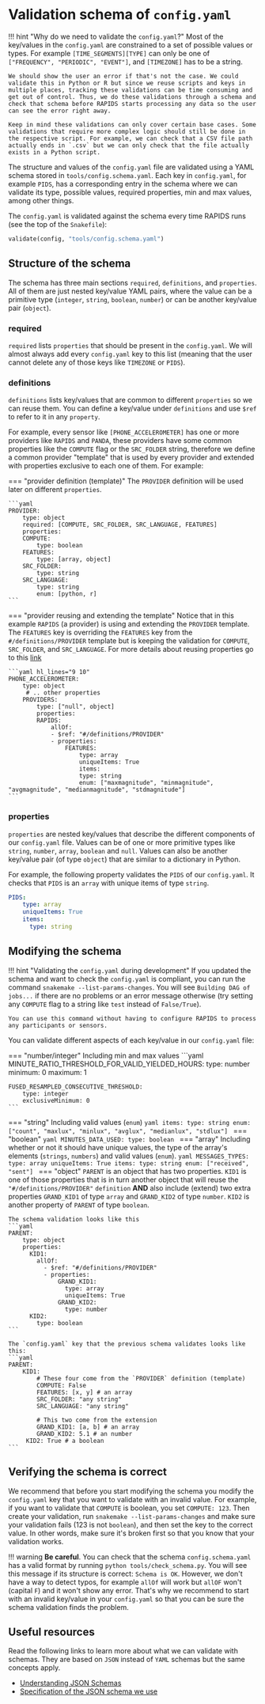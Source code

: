 # Validation schema of `config.yaml`

!!! hint "Why do we need to validate the `config.yaml`?"
    Most of the key/values in the `config.yaml` are constrained to a set of possible values or types. For example `[TIME_SEGMENTS][TYPE]` can only be one of `["FREQUENCY", "PERIODIC", "EVENT"]`, and `[TIMEZONE]` has to be a string. 
    
    We should show the user an error if that's not the case. We could validate this in Python or R but since we reuse scripts and keys in multiple places, tracking these validations can be time consuming and get out of control. Thus, we do these validations through a schema and check that schema before RAPIDS starts processing any data so the user can see the error right away.

    Keep in mind these validations can only cover certain base cases. Some validations that require more complex logic should still be done in the respective script. For example, we can check that a CSV file path actually ends in `.csv` but we can only check that the file actually exists in a Python script.
 
The structure and values of the `config.yaml` file are validated using a YAML schema stored in `tools/config.schema.yaml`. Each key in `config.yaml`, for example `PIDS`, has a corresponding entry in the schema where we can validate its type, possible values, required properties, min and max values, among other things. 

The `config.yaml` is validated against the schema every time RAPIDS runs (see the top of the `Snakefile`):

```python
validate(config, "tools/config.schema.yaml")
```

## Structure of the schema

The schema has three main sections `required`, `definitions`, and `properties`. All of them are just nested key/value YAML pairs, where the value can be a primitive type (`integer`, `string`, `boolean`, `number`) or can be another key/value pair (`object`).

### required
`required` lists `properties` that should be present in the `config.yaml`. We will almost always add every `config.yaml` key to this list (meaning that the user cannot delete any of those keys like `TIMEZONE` or `PIDS`). 

### definitions
`definitions` lists key/values that are common to different `properties` so we can reuse them. You can define a key/value under `definitions` and use `$ref` to refer to it in any `property`. 

For example, every sensor like `[PHONE_ACCELEROMETER]` has one or more providers like `RAPIDS` and `PANDA`, these providers have some common properties like the `COMPUTE` flag or the `SRC_FOLDER` string, therefore we define a common provider "template" that is used by every provider and extended with properties exclusive to each one of them. For example:

=== "provider definition (template)"
    The `PROVIDER` definition will be used later on different `properties`.

    ```yaml
    PROVIDER:
        type: object
        required: [COMPUTE, SRC_FOLDER, SRC_LANGUAGE, FEATURES]
        properties:
        COMPUTE:
            type: boolean
        FEATURES:
            type: [array, object]
        SRC_FOLDER:
            type: string
        SRC_LANGUAGE:
            type: string
            enum: [python, r]
    ```

=== "provider reusing and extending the template"
    Notice that in this example `RAPIDS` (a provider) is using and extending the `PROVIDER` template. The `FEATURES` key is overriding the `FEATURES` key from the `#/definitions/PROVIDER` template but is keeping the validation for `COMPUTE`, `SRC_FOLDER`, and `SRC_LANGUAGE`. For more details about reusing properties go to this [link](http://json-schema.org/understanding-json-schema/structuring.html#reuse)

    ```yaml hl_lines="9 10"
    PHONE_ACCELEROMETER:
        type: object
         # .. other properties
        PROVIDERS:
            type: ["null", object]
            properties:
            RAPIDS:
                allOf:
                - $ref: "#/definitions/PROVIDER"
                - properties:
                    FEATURES: 
                        type: array
                        uniqueItems: True
                        items:
                        type: string
                        enum: ["maxmagnitude", "minmagnitude", "avgmagnitude", "medianmagnitude", "stdmagnitude"]
    ```



### properties

`properties` are nested key/values that describe the different components of our `config.yaml` file. Values can be of one or more primitive types like `string`, `number`, `array`, `boolean` and `null`. Values can also be another key/value pair (of type `object`) that are similar to a dictionary in Python.

For example, the following property validates the `PIDS` of our `config.yaml`. It checks that `PIDS` is an `array` with unique items of type `string`.

```yaml
PIDS:
    type: array
    uniqueItems: True
    items:
      type: string
```

## Modifying the schema

!!! hint "Validating the `config.yaml` during development"
    If you updated the schema and want to check the `config.yaml` is compliant, you can run the command `snakemake --list-params-changes`. You will see `Building DAG of jobs...` if there are no problems or an error message otherwise (try setting any `COMPUTE` flag to a string like `test` instead of `False/True`).
    
    You can use this command without having to configure RAPIDS to process any participants or sensors.

You can validate different aspects of each key/value in our `config.yaml` file:

=== "number/integer"
    Including min and max values
    ```yaml
    MINUTE_RATIO_THRESHOLD_FOR_VALID_YIELDED_HOURS:
        type: number
        minimum: 0
        maximum: 1

    FUSED_RESAMPLED_CONSECUTIVE_THRESHOLD:
        type: integer
        exclusiveMinimum: 0
    ```
=== "string"
    Including valid values (`enum`)
    ```yaml
    items:
        type: string
        enum: ["count", "maxlux", "minlux", "avglux", "medianlux", "stdlux"]
    ```
=== "boolean"
    ```yaml
    MINUTES_DATA_USED:
        type: boolean
    ```
=== "array"
    Including whether or not it should have unique values, the type of the array's elements (`strings`, `numbers`) and valid values (`enum`).
    ```yaml
    MESSAGES_TYPES:
        type: array
        uniqueItems: True
        items:
            type: string
            enum: ["received", "sent"]
    ```
=== "object"
    `PARENT` is an object that has two properties. `KID1` is one of those properties that is in turn another object that will reuse the  `"#/definitions/PROVIDER"` `definition` **AND** also include (extend) two extra properties `GRAND_KID1` of type `array` and `GRAND_KID2` of type `number`. `KID2` is another property of `PARENT` of type `boolean`.

    The schema validation looks like this
    ```yaml
    PARENT:
        type: object
        properties:
          KID1:
            allOf:
              - $ref: "#/definitions/PROVIDER"
              - properties:
                  GRAND_KID1:
                    type: array
                    uniqueItems: True
                  GRAND_KID2:
                    type: number
          KID2:
            type: boolean
    ```

    The `config.yaml` key that the previous schema validates looks like this:
    ```yaml
    PARENT:
        KID1:
            # These four come from the `PROVIDER` definition (template)
            COMPUTE: False
            FEATURES: [x, y] # an array
            SRC_FOLDER: "any string"
            SRC_LANGUAGE: "any string"

            # This two come from the extension
            GRAND_KID1: [a, b] # an array
            GRAND_KID2: 5.1 # an number
         KID2: True # a boolean
    ```

## Verifying the schema is correct
We recommend that before you start modifying the schema you modify the `config.yaml` key that you want to validate with an invalid value. For example, if you want to validate that `COMPUTE` is boolean, you set `COMPUTE: 123`. Then create your validation, run `snakemake --list-params-changes` and make sure your validation fails (123 is not `boolean`), and then set the key to the correct value. In other words, make sure it's broken first so that you know that your validation works.

!!! warning
    **Be careful**. You can check that the schema `config.schema.yaml` has a valid format by running `python tools/check_schema.py`. You will see this message if its structure is correct: `Schema is OK`. However, we don't have a way to detect typos, for example `allOf` will work but `allOF` won't (capital `F`) and it won't show any error. That's why we recommend to start with an invalid key/value in your `config.yaml` so that you can be sure the schema validation finds the problem.

## Useful resources

Read the following links to learn more about what we can validate with schemas. They are based on `JSON` instead of `YAML` schemas but the same concepts apply.

- [Understanding JSON Schemas](http://json-schema.org/understanding-json-schema/index.html)
- [Specification of the JSON schema we use](https://tools.ietf.org/html/draft-handrews-json-schema-01)